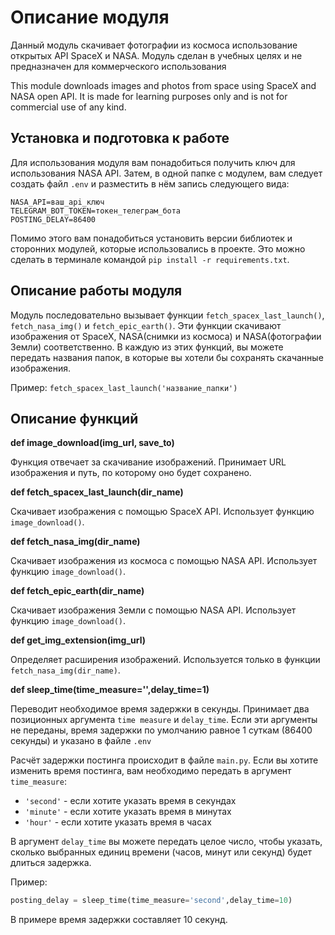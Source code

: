 Описание модуля
===
Данный модуль скачивает фотографии из космоса использование открытых API SpaceX и NASA. Модуль сделан в учебных целях и не предназначен для коммерческого использования

This module downloads images and photos from space using SpaceX and NASA open API. It is made for learning purposes only and is not for commercial use of any kind.

Установка и подготовка к работе
---
Для использования модуля вам понадобиться получить ключ для использования NASA API. Затем, в одной папке с модулем, вам следует создать файл `.env`
и разместить в нём запись следующего вида: 
```dotenv
NASA_API=ваш_api_ключ
TELEGRAM_BOT_TOKEN=токен_телеграм_бота
POSTING_DELAY=86400
```

Помимо этого вам понадобиться установить версии библиотек и сторонних модулей, которые использовались в проекте.
Это можно сделать в терминале командой `pip install -r requirements.txt`.

Описание работы модуля
---
Модуль последовательно вызывает функции `fetch_spacex_last_launch()`, `fetch_nasa_img()` и `fetch_epic_earth()`. Эти функции скачивают изображения от SpaceX, NASA(снимки из космоса) и NASA(фотографии Земли) соответственно.
В каждую из этих функций, вы можете передать названия папок, в которые вы хотели бы сохранять скачанные изображения.

Пример: `fetch_spacex_last_launch('название_папки')`

Описание функций
---
**def image_download(img_url, save_to)**

Функция отвечает за скачивание изображений. Принимает URL изображения и путь, по которому оно будет сохранено.

**def fetch_spacex_last_launch(dir_name)**

Скачивает изображения с помощью SpaceX API. Использует функцию `image_download()`.

**def fetch_nasa_img(dir_name)**

Скачивает изображения из космоса с помощью NASA API. Использует функцию `image_download()`.

**def fetch_epic_earth(dir_name)**

Скачивает изображения Земли с помощью NASA API. Использует функцию `image_download()`.

**def get_img_extension(img_url)**

Определяет расширения изображений. Используется только в функции `fetch_nasa_img(dir_name)`.

**def sleep_time(time_measure='',delay_time=1)**

Переводит необходимое время задержки в секунды. Принимает два позиционных аргумента `time measure` и `delay_time`.
Если эти аргументы не переданы, время задержки по умолчанию равное 1 суткам (86400 секунды) и указано в файле `.env`

Расчёт задержки постинга происходит в файле `main.py`. Если вы хотите изменить время постинга, вам необходимо передать в аргумент
`time_measure`:
* `'second'` - если хотите указать время в секундах
* `'minute'` - если хотите указать время в минутах
* `'hour'` - если хотите указать время в часах

В аргумент `delay_time` вы можете передать целое число, чтобы указать, сколько выбранных единиц времени (часов, минут или секунд) будет длиться задержка.

Пример:
```python
posting_delay = sleep_time(time_measure='second',delay_time=10)
```
В примере время задержки составляет 10 секунд.